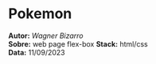 # Pokemon
**Autor:** _Wagner Bizarro_  
**Sobre:** web page flex-box 
**Stack:** html/css  
**Data:** 11/09/2023  
